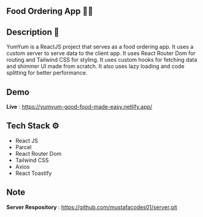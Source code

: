 ## Food Ordering App 🍕🍟



## Description 📝

YumYum is a ReactJS project that serves as a food ordering app. It uses a custom server to serve data to the client app. It uses React Router Dom for routing and Tailwind CSS for styling. It uses custom hooks for fetching data and shimmer UI made from scratch. It also uses lazy loading and code splitting for better performance.

## Demo

**Live** : https://yumyum-good-food-made-easy.netlify.app/

## Tech Stack ⚙️

- React JS
- Parcel
- React Router Dom
- Tailwind CSS
- Axios
- React Toastify

## Note

**Server Respository** : https://github.com/mustafacodes01/server.git
